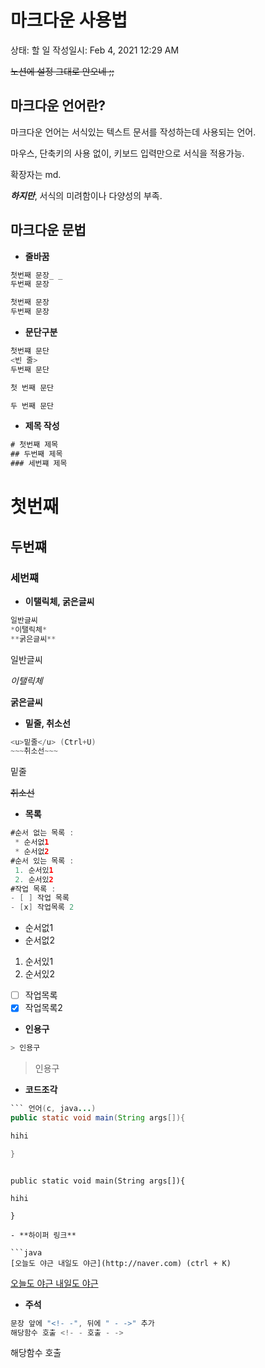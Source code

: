 # 마크다운 사용법

상태: 할 일
작성일시: Feb 4, 2021 12:29 AM

~~노션에 설정 그대로 안오네 ;;~~

## 마크다운 언어란?

마크다운 언어는 서식있는 텍스트 문서를 작성하는데 사용되는 언어.   

마우스, 단축키의 사용 없이, 키보드 입력만으로 서식을 적용가능.

확장자는 md.

***하지만***, 서식의 미려함이나 다양성의 부족.

## 마크다운 문법

- **줄바꿈**

```java
첫번째 문장_ _
두번째 문장
```

```jsx
첫번째 문장 
두번째 문장
```

- **문단구분**

```java
첫번쨰 문단
<빈 줄>
두번째 문단
```

```jsx
첫 번째 문단

두 번째 문단
```

- **제목 작성**

```java
# 첫번째 제목
## 두번째 제목
### 세번쨰 제목
```

# 첫번째

## 두번쨰

### 세번쨰

- **이탤릭체, 굵은글씨**

```java
일반글씨
*이탤릭체*
**굵은글씨**
```

일반글씨

*이탤릭체*

**굵은글씨**

- **밑줄, 취소선**

```java
<u>밑줄</u> (Ctrl+U)
~~~취소선~~~
```

밑줄

~~취소선~~

- **목록**

```java
#순서 없는 목록 : 
 * 순서없1
 * 순서없2
#순서 있는 목록 : 
 1. 순서있1
 2. 순서있2
#작업 목록 : 
- [ ] 작업 목록
- [x] 작업목록 2
```

- 순서없1
- 순서없2
1. 순서있1
2. 순서있2
- [ ]  작업목록
- [x]  작업목록2

- **인용구**

```java
> 인용구 
```

> 인용구

- **코드조각**

```java
``` 언어(c, java...)
public static void main(String args[]){

hihi

}
```
```

public static void main(String args[]){

hihi

}

- **하이퍼 링크**

```java
[오늘도 야근 내일도 야근](http://naver.com) (ctrl + K)
```

[오늘도 야근 내일도 야근](http://naver.com)

- **주석**

```java
문장 앞에 "<!- -", 뒤에 " - ->" 추가
해당함수 호출 <!- - 호출 - ->
```

해당함수 호출
